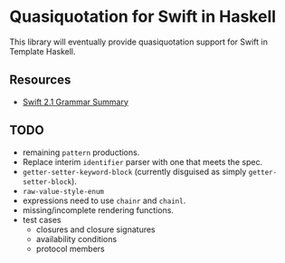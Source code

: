 Quasiquotation for Swift in Haskell
===================================

This library will eventually provide quasiquotation support for Swift in Template Haskell.

Resources
---------

- [Swift 2.1 Grammar Summary](https://developer.apple.com/library/ios/documentation/Swift/Conceptual/Swift_Programming_Language/zzSummaryOfTheGrammar.html)


TODO
----

- remaining `pattern` productions.
- Replace interim `identifier` parser with one that meets the spec.
- `getter-setter-keyword-block` (currently disguised as simply `getter-setter-block`).
- `raw-value-style-enum`
- expressions need to use `chainr` and `chainl`.
- missing/incomplete rendering functions.
- test cases
  - closures and closure signatures
  - availability conditions
  - protocol members
